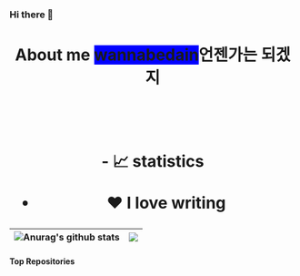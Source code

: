 ### Hi there 👋



<h1 align="center">  About me <span style="background-color:blue">wannabedain</span>언젠가는 되겠지</h1>
</br></br></br>


<h1 align="center">
- 📈 statistics 

- ❤️ I love writing 
</h1>


|<img align="center" src="https://github-readme-stats.vercel.app/api?username=wannabedain&show_icons=true&include_all_commits=true&theme=buefy&hide_border=true" alt="Anurag's github stats" /></a> |<img align="center" src="https://github-readme-stats.vercel.app/api/top-langs/?username=wannabedain&layout=compact&theme=buefy&hide_border=true" /></a> |
| ------------- | ------------- |


#### Top Repositories

